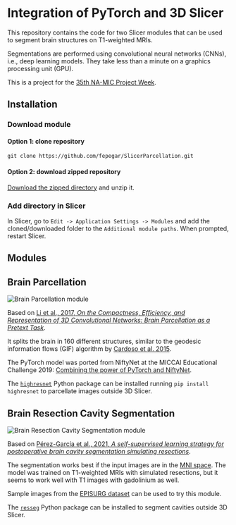 # Integration of PyTorch and 3D Slicer

This repository contains the code for two Slicer modules that can be used to segment brain structures on T1-weighted MRIs.

Segmentations are performed using convolutional neural networks (CNNs), i.e., deep learning models. They take less than a minute on a graphics processing unit (GPU).

This is a project for the [35th NA-MIC Project Week](https://github.com/NA-MIC/ProjectWeek/tree/master/PW35_2021_Virtual/Projects/PyTorchIntegration).

## Installation

### Download module

#### Option 1: clone repository

```shell
git clone https://github.com/fepegar/SlicerParcellation.git
```

#### Option 2: download zipped repository

[Download the zipped directory](https://github.com/fepegar/SlicerParcellation/archive/refs/heads/master.zip) and unzip it.

### Add directory in Slicer

In Slicer, go to `Edit -> Application Settings -> Modules` and add the cloned/downloaded folder to the `Additional module paths`. When prompted, restart Slicer.

## Modules

## Brain Parcellation

![Brain Parcellation module](./screenshots/parcellation.png)

Based on [Li et al., 2017, *On the Compactness, Efficiency, and Representation of 3D Convolutional Networks: Brain Parcellation as a Pretext Task*](https://link.springer.com/chapter/10.1007/978-3-319-59050-9_28).

It splits the brain in 160 different structures, similar to the geodesic information flows (GIF) algorithm by [Cardoso et al. 2015](https://pubmed.ncbi.nlm.nih.gov/25879909/).

The PyTorch model was ported from NiftyNet at the MICCAI Educational Challenge 2019: [Combining the power of PyTorch and NiftyNet](https://github.com/fepegar/miccai-educational-challenge-2019/).

The [`highresnet`](https://github.com/fepegar/highresnet) Python package can be installed running `pip install highresnet` to parcellate images outside 3D Slicer.

## Brain Resection Cavity Segmentation

![Brain Resection Cavity Segmentation module](./screenshots/cavity.gif)

Based on [Pérez-García et al., 2021, *A self-supervised learning strategy for postoperative brain cavity segmentation simulating resections*](https://link.springer.com/article/10.1007/s11548-021-02420-2).

The segmentation works best if the input images are in the [MNI space](https://www.bic.mni.mcgill.ca/ServicesAtlases/ICBM152NLin2009). The model was trained on T1-weighted MRIs with simulated resections, but it seems to work well with T1 images with gadolinium as well.

Sample images from the [EPISURG dataset](https://doi.org/10.5522/04/9996158.v1) can be used to try this module.

The [`resseg`](https://github.com/fepegar/resseg) Python package can be installed to segment cavities outside 3D Slicer.
